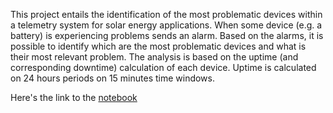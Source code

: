 This project entails the identification of the most problematic devices within a telemetry system for solar energy applications.
When some device (e.g. a battery) is experiencing problems sends an alarm. Based on the alarms, it is possible to identify which are the most problematic devices and what is their most relevant problem. 
The analysis is based on the uptime (and corresponding downtime) calculation of each device. 
Uptime is calculated on 24 hours periods on 15 minutes time windows. 

Here's the link to the <a href="notebook_for_upload.nb.html" target="_blank">notebook</a>
